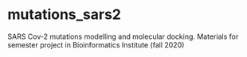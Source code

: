 # mutations_sars2
SARS Cov-2 mutations modelling and molecular docking. Materials for semester project in Bioinformatics Institute (fall 2020)
